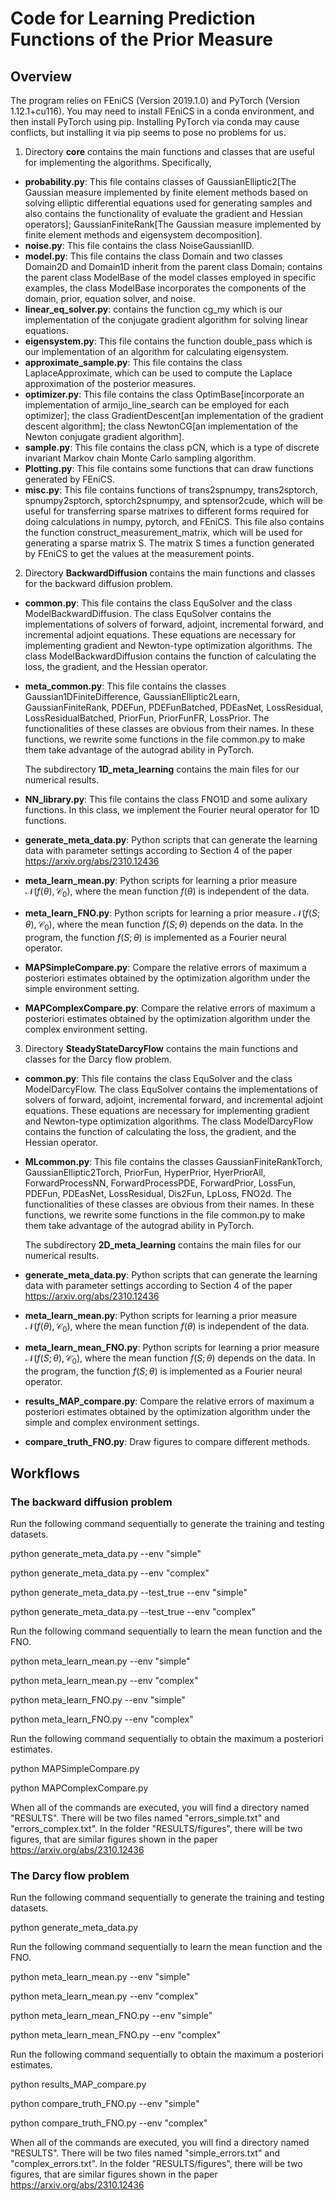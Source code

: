 # Code for Learning Prediction Functions of the Prior Measure

## Overview

The program relies on FEniCS (Version 2019.1.0) and PyTorch (Version 1.12.1+cu116). You may need to install FEniCS in a conda environment, and then install PyTorch using pip. Installing PyTorch via conda may cause conflicts, but installing it via pip seems to pose no problems for us.

1. Directory **core** contains the main functions and classes that are useful for implementing the algorithms. Specifically,
- **probability.py**: This file contains classes of GaussianElliptic2[The Gaussian measure implemented by finite element methods based on solving elliptic differential equations used for generating samples and also contains the functionality of evaluate the gradient and Hessian operators];
GaussianFiniteRank[The Gaussian measure implemented by finite element methods and eigensystem decomposition].
- **noise.py**: This file contains the class NoiseGaussianIID.
- **model.py**: This file contains the class Domain and two classes Domain2D and Domain1D inherit from the parent class Domain; contains the parent class ModelBase of the model classes employed in specific examples, the class ModelBase incorporates the components of the domain, prior, equation solver, and noise. 
- **linear_eq_solver.py**: contains the function cg_my which is our implementation of the conjugate gradient algorithm for solving linear equations. 
- **eigensystem.py**: This file contains the function double_pass which is our implementation of an algorithm for calculating eigensystem. 
- **approximate_sample.py**: This file contains the class LaplaceApproximate, which can be used to compute the Laplace approximation of the posterior measures. 
- **optimizer.py**: This file contains the class OptimBase[incorporate an implementation of armijo_line_search can be employed for each optimizer]; the class GradientDescent[an implementation of the gradient descent algorithm]; the class NewtonCG[an implementation of the Newton conjugate gradient algorithm]. 
- **sample.py**: This file contains the class pCN, which is a type of discrete invariant Markov chain Monte Carlo sampling algorithm. 
- **Plotting.py**: This file contains some functions that can draw functions generated by FEniCS. 
- **misc.py**: This file contains functions of trans2spnumpy, trans2sptorch, spnumpy2sptorch, sptorch2spnumpy, and sptensor2cude, which will be useful for transferring sparse matrixes to different forms required for doing calculations in numpy, pytorch, and FEniCS. This file also contains the function construct_measurement_matrix, which will be used for generating a sparse matrix S. The matrix S times a function generated by FEniCS to get the values at the measurement points.

2. Directory **BackwardDiffusion** contains the main functions and classes for the backward diffusion problem.
- **common.py**: This file contains the class EquSolver and the class ModelBackwardDiffusion. The class EquSolver contains the implementations of solvers of forward, adjoint, incremental forward, and incremental adjoint equations. These equations are necessary for implementing gradient and Newton-type optimization algorithms. The class ModelBackwardDiffusion contains the function of calculating the loss, the gradient, and the Hessian operator.
- **meta_common.py**: This file contains the classes Gaussian1DFiniteDifference, GaussianElliptic2Learn, GaussianFiniteRank, PDEFun, PDEFunBatched, PDEasNet, LossResidual, LossResidualBatched, PriorFun, PriorFunFR, LossPrior. The functionalities of these classes are obvious from their names. In these functions, we rewrite some functions in the file common.py to make them take advantage of the autograd ability in PyTorch.

  The subdirectory **1D_meta_learning** contains the main files for our numerical results.
- **NN_library.py**: This file contains the class FNO1D and some aulixary functions. In this class, we implement the Fourier neural operator for 1D functions.
- **generate_meta_data.py**: Python scripts that can generate the learning data with parameter settings according to Section 4 of the paper https://arxiv.org/abs/2310.12436
- **meta_learn_mean.py**: Python scripts for learning a prior measure $\mathcal{N}(f(\theta), \mathcal{C}_0)$, where the mean function $f(\theta)$ is independent of the data. 
- **meta_learn_FNO.py**: Python scripts for learning a prior measure $\mathcal{N}(f(S; \theta), \mathcal{C}_0)$, where the mean function $f(S; \theta)$ depends on the data. In the program, the function $f(S;\theta)$ is implemented as a Fourier neural operator.  
- **MAPSimpleCompare.py**: Compare the relative errors of maximum a posteriori estimates obtained by the optimization algorithm under the simple environment setting. 
- **MAPComplexCompare.py**: Compare the relative errors of maximum a posteriori estimates obtained by the optimization algorithm under the complex environment setting.

3. Directory **SteadyStateDarcyFlow** contains the main functions and classes for the Darcy flow problem.
- **common.py**: This file contains the class EquSolver and the class ModelDarcyFlow. The class EquSolver contains the implementations of solvers of forward, adjoint, incremental forward, and incremental adjoint equations. These equations are necessary for implementing gradient and Newton-type optimization algorithms. The class ModelDarcyFlow contains the function of calculating the loss, the gradient, and the Hessian operator.
- **MLcommon.py**: This file contains the classes GaussianFiniteRankTorch, GaussianElliptic2Torch, PriorFun, HyperPrior, HyerPriorAll, ForwardProcessNN, ForwardProcessPDE, ForwardPrior, LossFun, PDEFun, PDEasNet, LossResidual, Dis2Fun, LpLoss, FNO2d. The functionalities of these classes are obvious from their names. In these functions, we rewrite some functions in the file common.py to make them take advantage of the autograd ability in PyTorch.

  The subdirectory **2D_meta_learning** contains the main files for our numerical results.
- **generate_meta_data.py**: Python scripts that can generate the learning data with parameter settings according to Section 4 of the paper https://arxiv.org/abs/2310.12436
- **meta_learn_mean.py**: Python scripts for learning a prior measure $\mathcal{N}(f(\theta), \mathcal{C}_0)$, where the mean function $f(\theta)$ is independent of the data. 
- **meta_learn_mean_FNO.py**: Python scripts for learning a prior measure $\mathcal{N}(f(S; \theta), \mathcal{C}_0)$, where the mean function $f(S; \theta)$ depends on the data. In the program, the function $f(S;\theta)$ is implemented as a Fourier neural operator.  
- **results_MAP_compare.py**: Compare the relative errors of maximum a posteriori estimates obtained by the optimization algorithm under the simple and complex environment settings. 
- **compare_truth_FNO.py**: Draw figures to compare different methods.


## Workflows
### The backward diffusion problem

Run the following command sequentially to generate the training and testing datasets. 

python generate_meta_data.py --env "simple"

python generate_meta_data.py --env "complex"

python generate_meta_data.py --test_true --env "simple"

python generate_meta_data.py --test_true --env "complex"

Run the following command sequentially to learn the mean function and the FNO. 

python meta_learn_mean.py --env "simple"

python meta_learn_mean.py --env "complex"

python meta_learn_FNO.py --env "simple"

python meta_learn_FNO.py --env "complex"

Run the following command sequentially to obtain the maximum a posteriori estimates. 

python MAPSimpleCompare.py

python MAPComplexCompare.py

When all of the commands are executed, you will find a directory named "RESULTS". There will be two files named "errors_simple.txt" and "errors_complex.txt". 
In the folder "RESULTS/figures", there will be two figures, that are similar figures shown in the paper https://arxiv.org/abs/2310.12436

### The Darcy flow problem

Run the following command sequentially to generate the training and testing datasets. 

python generate_meta_data.py

Run the following command sequentially to learn the mean function and the FNO. 

python meta_learn_mean.py --env "simple"

python meta_learn_mean.py --env "complex"

python meta_learn_mean_FNO.py --env "simple"

python meta_learn_mean_FNO.py --env "complex"

Run the following command sequentially to obtain the maximum a posteriori estimates. 

python results_MAP_compare.py

python compare_truth_FNO.py --env "simple"

python compare_truth_FNO.py --env "complex"

When all of the commands are executed, you will find a directory named "RESULTS". There will be two files named "simple_errors.txt" and "complex_errors.txt". 
In the folder "RESULTS/figures", there will be two figures, that are similar figures shown in the paper https://arxiv.org/abs/2310.12436

